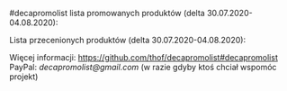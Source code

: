 #decapromolist lista promowanych produktów (delta 30.07.2020-04.08.2020):


Lista przecenionych produktów (delta 30.07.2020-04.08.2020):

Więcej informacji: https://github.com/thof/decapromolist#decapromolist  
PayPal: _decapromolist@gmail.com_ (w razie gdyby ktoś chciał wspomóc projekt)  
